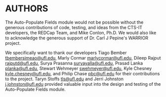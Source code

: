 # AUTHORS

The Auto-Populate Fields module would not be possible without the generous contributions of code, testing, and ideas from the CTS-IT developers, the REDCap Team, and Mike Conlon, Ph.D. We would also like to acknowledge the generous support of Dr. Carl J Pepine's WARRIOR project.

We specifically want to thank our developers Tiago Bember tbembersimeao@ufl.edu, Marly Cormar marlycormar@ufl.edu, Dileep Rajput rajputd@ufl.edu, Surya Prasanna suryayalla@ufl.edu, Prasad Lanka planka@ufl.edu, Stewart Wehmeyer swehmeyer@ufl.edu, Kyle Chesney kyle.chesney@ufl.edu, and Philip Chase pbc@ufl.edu for their contributions to the project.  Taryn Stoffs tls@ufl.edu and Jerri Johnston j.johnston@ufl.edu provided valuable input into the design and testing of the Auto-Populate Fields module.
